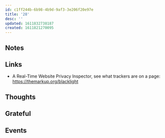 ```yaml
---
id: c1ff244b-6b98-4b9d-9af3-3e206f20e97e
title: '28'
desc: ''
updated: 1611832738187
created: 1611821270095
---
```


## Notes

## Links

- A Real-Time Website Privacy Inspector, see what trackers are on a
  page: https://themarkup.org/blacklight

## Thoughts

## Grateful

## Events
